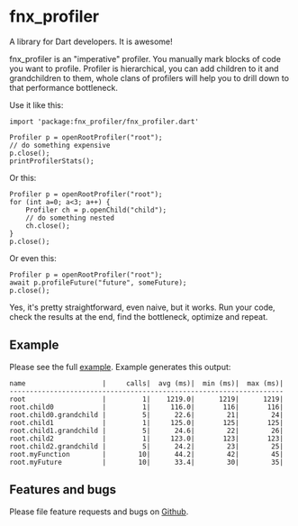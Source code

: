 # fnx_profiler

A library for Dart developers. It is awesome!

fnx_profiler is an "imperative" profiler. You manually
mark blocks of code you want to profile. Profiler is hierarchical,
you can add children to it and grandchildren to them, whole clans of profilers
will help you to drill down to that performance bottleneck.

Use it like this:

    import 'package:fnx_profiler/fnx_profiler.dart'

    Profiler p = openRootProfiler("root");
    // do something expensive
    p.close();
    printProfilerStats();

Or this:

    Profiler p = openRootProfiler("root");
    for (int a=0; a<3; a++) {
        Profiler ch = p.openChild("child");
        // do something nested
        ch.close();
    }
    p.close();

Or even this:

    Profiler p = openRootProfiler("root");
    await p.profileFuture("future", someFuture);
    p.close();

Yes, it's pretty straightforward, even naive, but it works. Run your code,
check the results at the end, find the bottleneck, optimize and repeat.

## Example

Please see the full [example](https://github.com/fnx-io/fnx_profiler/blob/master/example/fnx_profiler_example.dart).
Example generates this output:

    name                   |     calls|  avg (ms)|  min (ms)|  max (ms)|
    --------------------------------------------------------------------
    root                   |         1|    1219.0|      1219|      1219|
    root.child0            |         1|     116.0|       116|       116|
    root.child0.grandchild |         5|      22.6|        21|        24|
    root.child1            |         1|     125.0|       125|       125|
    root.child1.grandchild |         5|      24.6|        22|        26|
    root.child2            |         1|     123.0|       123|       123|
    root.child2.grandchild |         5|      24.2|        23|        25|
    root.myFunction        |        10|      44.2|        42|        45|
    root.myFuture          |        10|      33.4|        30|        35|

## Features and bugs

Please file feature requests and bugs on [Github](https://github.com/fnx-io/fnx_profiler).